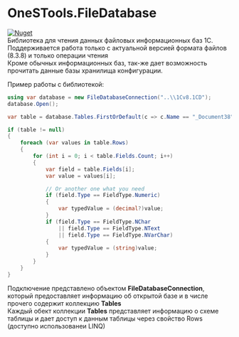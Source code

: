 # OneSTools.FileDatabase
[![Nuget](https://img.shields.io/nuget/v/OneSTools.FileDatabase)](https://www.nuget.org/packages/OneSTools.FileDatabase)  
Библиотека для чтения данных файловых информационных баз 1С. Поддерживается работа только с актуальной версией формата файлов (8.3.8) и только операции чтения  
Кроме обычных информационных баз, так-же дает возможность прочитать данные базы хранилища конфигурации.

Пример работы с библиотекой:  

```csharp
using var database = new FileDatabaseConnection("..\\1Cv8.1CD");
database.Open();

var table = database.Tables.FirstOrDefault(c => c.Name == "_Document38");

if (table != null)
{
    foreach (var values in table.Rows)
    {
        for (int i = 0; i < table.Fields.Count; i++)
        {
            var field = table.Fields[i];
            var value = values[i];

            // Or another one what you need
            if (field.Type == FieldType.Numeric)
            {
                var typedValue = (decimal?)value;
            }
            if (field.Type == FieldType.NChar
                || field.Type == FieldType.NText
                || field.Type == FieldType.NVarChar)
            {
                var typedValue = (string)value;
            }
        }
    }
}
```
Подключение представлено объектом **FileDatabaseConnection**, который предоставляет информацию об открытой базе и в числе прочего содержит коллекцию **Tables**  
Каждый обект коллекции **Tables** представляет информацию о схеме таблицы и дает доступ к данным таблицы через свойство Rows (доступно использованеи LINQ)
